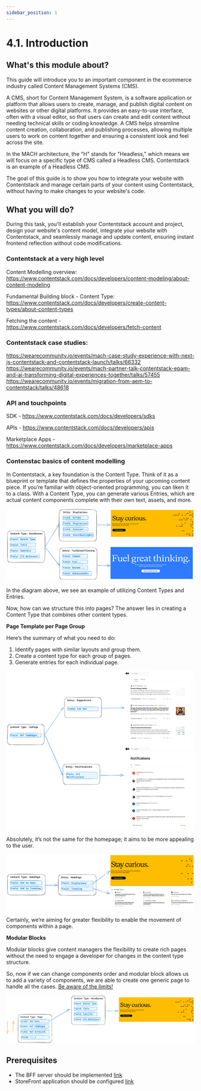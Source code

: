 ```yaml
---
sidebar_position: 1
---
```


# 4.1. Introduction

## What's this module about?

This guide will introduce you to an important component in the ecommerce industry called Content Management Systems (CMS).

A CMS, short for Content Management System, is a software application or platform that allows users to create, manage, and publish digital content on websites or other digital platforms. It provides an easy-to-use interface, often with a visual editor, so that users can create and edit content without needing technical skills or coding knowledge. A CMS helps streamline content creation, collaboration, and publishing processes, allowing multiple users to work on content together and ensuring a consistent look and feel across the site.

In the MACH architecture, the "H" stands for "Headless," which means we will focus on a specific type of CMS called a Headless CMS. Contentstack is an example of a Headless CMS.

The goal of this guide is to show you how to integrate your website with Contentstack and manage certain parts of your content using Contentstack, without having to make changes to your website's code.


## What you will do?

During this task, you'll establish your Contentstack account and project, design your website's content model, integrate your website with Contentstack, and seamlessly manage and update content, ensuring instant frontend reflection without code modifications.

### Contentstack at a very high level

Content Modelling overview: https://www.contentstack.com/docs/developers/content-modeling/about-content-modeling

Fundamental Building block - Content Type: https://www.contentstack.com/docs/developers/create-content-types/about-content-types

Fetching the content - https://www.contentstack.com/docs/developers/fetch-content


### Contentstack case studies:

https://wearecommunity.io/events/mach-case-study-experience-with-next-js-contentstack-and-contentstack-launch/talks/66332
https://wearecommunity.io/events/mach-partner-talk-contentstack-epam-and-ai-transforming-digital-experiences-together/talks/57455
https://wearecommunity.io/events/migration-from-aem-to-contentstack/talks/48618


### API and touchpoints

SDK - https://www.contentstack.com/docs/developers/sdks

APIs - https://www.contentstack.com/docs/developers/apis

Marketplace Apps - https://www.contentstack.com/docs/developers/marketplace-apps

### Contenstac basics of content modelling

In Contentstack, a key foundation is the Content Type. Think of it as a blueprint or template that defines the properties of your upcoming content piece. If you’re familiar with object-oriented programming, you can liken it to a class. With a Content Type, you can generate various Entries, which are actual content components complete with their own text, assets, and more.

![content-modeling.png](assets/content-modeling.png)

In the diagram above, we see an example of utilizing Content Types and Entries.

Now, how can we structure this into pages? The answer lies in creating a Content Type that combines other content types.

**Page Template per Page Group**

Here’s the summary of what you need to do:

1. Identify pages with similar layouts and group them.
2. Create a content type for each group of pages.
3. Generate entries for each individual page.

![entries.png](assets/entries.png)

Absolutely, it’s not the same for the homepage; it aims to be more appealing to the user.

![homepage-models.png](assets/homepage-models.png)

Certainly, we’re aiming for greater flexibility to enable the movement of components within a page.

**Modular Blocks**

Modular blocks give content managers the flexibility to create rich pages without the need to engage a developer for changes in the content type structure.

So, now if we can change components order and modular block allows us to add a variety of components, we are able to create one generic page to handle all the cases. [Be aware of the limits!](https://www.contentstack.com/docs/developers/create-content-types/modular-blocks#limitations-of-modular-blocks)

![modular-blocks.png](assets/modular-blocks.png)

## Prerequisites

- The BFF server should be implemented [link](/docs/2-BFF-and-new-frontend)
- StoreFront application should be configured [link](/docs/basic-magento-store/practical-task-5-configure-storeFront)
